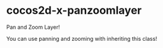 cocos2d-x-panzoomlayer
======================

Pan and Zoom Layer!


You can use panning and zooming with inheriting this class!